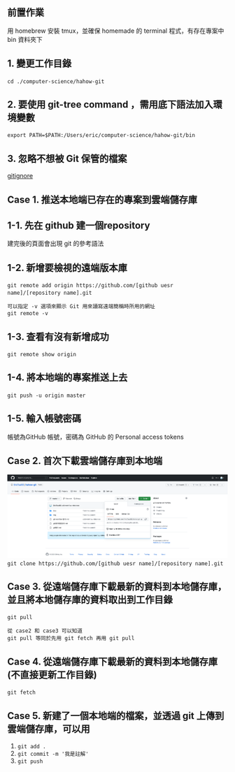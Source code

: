 ## 前置作業
用 homebrew 安裝 tmux，並確保 homemade 的 terminal 程式，有存在專案中 bin 資料夾下
## 1. 變更工作目錄
`cd ./computer-science/hahow-git`

## 2. 要使用 git-tree command ，需用底下語法加入環境變數
`export PATH=$PATH:/Users/eric/computer-science/hahow-git/bin`

## 3. 忽略不想被 Git 保管的檔案
[gitignore](https://www.toptal.com/developers/gitignore)





## Case 1. 推送本地端已存在的專案到雲端儲存庫
## 1-1. 先在 github 建一個repository
建完後的頁面會出現 git 的參考語法
## 1-2.  新增要檢視的遠端版本庫
`git remote add origin https://github.com/[github uesr name]/[repository name].git`

```
可以指定 -v 選項來顯示 Git 用來讀寫遠端簡稱時所用的網址
git remote -v
```
## 1-3. 查看有沒有新增成功
`git remote show origin`
## 1-4. 將本地端的專案推送上去
`git push -u origin master`
## 1-5. 輸入帳號密碼
帳號為GitHub 帳號，密碼為 GitHub 的 Personal access tokens 

## Case 2. 首次下載雲端儲存庫到本地端
![git clone by using HTTPS](./Img/git_clone_by_using_HTTPS.png)
`git clone https://github.com/[github uesr name]/[repository name].git`

## Case 3. 從遠端儲存庫下載最新的資料到本地儲存庫，並且將本地儲存庫的資料取出到工作目錄
`git pull`

```
從 case2 和 case3 可以知道
git pull 等同於先用 git fetch 再用 git pull
```
## Case 4. 從遠端儲存庫下載最新的資料到本地儲存庫(不直接更新工作目錄)
`git fetch`

## Case 5. 新建了一個本地端的檔案，並透過 git 上傳到雲端儲存庫，可以用
1. `git add .`
2. `git commit -m '我是註解'`
3. `git push`
